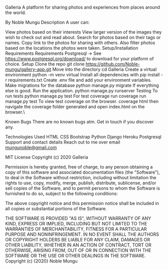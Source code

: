 Galleria
A platform for sharing photos and experiences from places around the world.

By Noble Mungu
Description
A user can:

View photos based on their interests
View larger version of the images they wish to check out and read about.
Search for photos based on their tags or names.
Copy link to the photos for sharing with others.
Also filter photos based on the locations the photos were taken.
Setup/Installation Requirements
Requirements
Postgresql -> See https://www.postgresql.org/download/ to download for your platform of choice.
Setup
Clone the repo git clone https://github.com/Noble-mungu/gallery-app.git
Move into the directory cd Galleria
Create a virtual environment python -m venv virtual
Install all dependencies with pip install -r requirements.txt
Create .env file and add your environment variables.
Make migrations for the database python manage.py migrate
If everything else is good. Run the application. python manage.py runserver
Testing
To run tests python manage.py test
For test coverage run coverage run manage.py test
To view test coverage on the browser. coverage html then navigate the coverage folder generated and open index.html on the browser.\

Known Bugs
There are no known bugs atm. Get in touch if you discover any.

Technologies Used
HTML
CSS
Bootstrap
Python
Django
Heroku
Postgresql
Support and contact details
Reach out to me over email mungunoble@gmail.com

MIT License
Copyright (c) 2020 Galleria

Permission is hereby granted, free of charge, to any person obtaining a copy of this software and associated documentation files (the "Software"), to deal in the Software without restriction, including without limitation the rights to use, copy, modify, merge, publish, distribute, sublicense, and/or sell copies of the Software, and to permit persons to whom the Software is furnished to do so, subject to the following conditions:

The above copyright notice and this permission notice shall be included in all copies or substantial portions of the Software.

THE SOFTWARE IS PROVIDED "AS IS", WITHOUT WARRANTY OF ANY KIND, EXPRESS OR IMPLIED, INCLUDING BUT NOT LIMITED TO THE WARRANTIES OF MERCHANTABILITY, FITNESS FOR A PARTICULAR PURPOSE AND NONINFRINGEMENT. IN NO EVENT SHALL THE AUTHORS OR COPYRIGHT HOLDERS BE LIABLE FOR ANY CLAIM, DAMAGES OR OTHER LIABILITY, WHETHER IN AN ACTION OF CONTRACT, TORT OR OTHERWISE, ARISING FROM, OUT OF OR IN CONNECTION WITH THE SOFTWARE OR THE USE OR OTHER DEALINGS IN THE SOFTWARE. Copyright (c) {2020} Noble Mungu